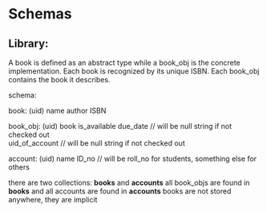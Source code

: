 # Schemas

## Library:

A book is defined as an abstract type while a book_obj is the concrete implementation. Each book is recognized by its unique ISBN. Each book_obj contains the book it describes.

schema:

book:
(uid)
name
author
ISBN

book_obj:
(uid)
book
is_available
due_date        // will be null string if not checked out  
uid_of_account  // will be null string if not checked out  

account:
(uid)
name
ID_no          // will be roll_no for students, something else for others  

there are two collections: __books__ and __accounts__
all book_objs are found in __books__ and all accounts are found in __accounts__
books are not stored anywhere, they are implicit

